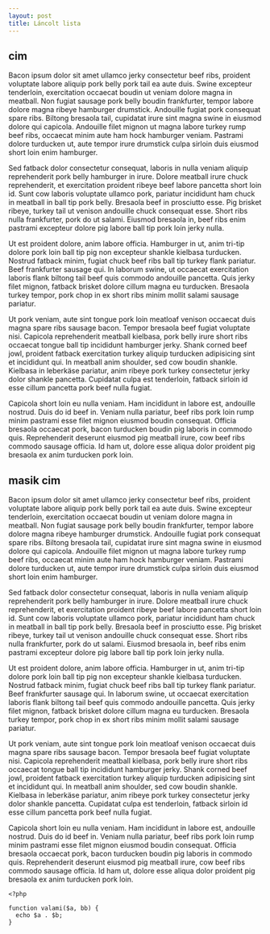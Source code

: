 ```yaml
---
layout: post
title: Láncolt lista
---
```


## cim

Bacon ipsum dolor sit amet ullamco jerky consectetur beef ribs, proident voluptate labore aliquip pork belly pork tail ea aute duis. Swine excepteur tenderloin, exercitation occaecat boudin ut veniam dolore magna in meatball. Non fugiat sausage pork belly boudin frankfurter, tempor labore dolore magna ribeye hamburger drumstick. Andouille fugiat pork consequat spare ribs. Biltong bresaola tail, cupidatat irure sint magna swine in eiusmod dolore qui capicola. Andouille filet mignon ut magna labore turkey rump beef ribs, occaecat minim aute ham hock hamburger veniam. Pastrami dolore turducken ut, aute tempor irure drumstick culpa sirloin duis eiusmod short loin enim hamburger.

Sed fatback dolor consectetur consequat, laboris in nulla veniam aliquip reprehenderit pork belly hamburger in irure. Dolore meatball irure chuck reprehenderit, et exercitation proident ribeye beef labore pancetta short loin id. Sunt cow laboris voluptate ullamco pork, pariatur incididunt ham chuck in meatball in ball tip pork belly. Bresaola beef in prosciutto esse. Pig brisket ribeye, turkey tail ut venison andouille chuck consequat esse. Short ribs nulla frankfurter, pork do ut salami. Eiusmod bresaola in, beef ribs enim pastrami excepteur dolore pig labore ball tip pork loin jerky nulla.

Ut est proident dolore, anim labore officia. Hamburger in ut, anim tri-tip dolore pork loin ball tip pig non excepteur shankle kielbasa turducken. Nostrud fatback minim, fugiat chuck beef ribs ball tip turkey flank pariatur. Beef frankfurter sausage qui. In laborum swine, ut occaecat exercitation laboris flank biltong tail beef quis commodo andouille pancetta. Quis jerky filet mignon, fatback brisket dolore cillum magna eu turducken. Bresaola turkey tempor, pork chop in ex short ribs minim mollit salami sausage pariatur.

Ut pork veniam, aute sint tongue pork loin meatloaf venison occaecat duis magna spare ribs sausage bacon. Tempor bresaola beef fugiat voluptate nisi. Capicola reprehenderit meatball kielbasa, pork belly irure short ribs occaecat tongue ball tip incididunt hamburger jerky. Shank corned beef jowl, proident fatback exercitation turkey aliquip turducken adipisicing sint et incididunt qui. In meatball anim shoulder, sed cow boudin shankle. Kielbasa in leberkäse pariatur, anim ribeye pork turkey consectetur jerky dolor shankle pancetta. Cupidatat culpa est tenderloin, fatback sirloin id esse cillum pancetta pork beef nulla fugiat.

Capicola short loin eu nulla veniam. Ham incididunt in labore est, andouille nostrud. Duis do id beef in. Veniam nulla pariatur, beef ribs pork loin rump minim pastrami esse filet mignon eiusmod boudin consequat. Officia bresaola occaecat pork, bacon turducken boudin pig laboris in commodo quis. Reprehenderit deserunt eiusmod pig meatball irure, cow beef ribs commodo sausage officia. Id ham ut, dolore esse aliqua dolor proident pig bresaola ex anim turducken pork loin.

## masik cim

Bacon ipsum dolor sit amet ullamco jerky consectetur beef ribs, proident voluptate labore aliquip pork belly pork tail ea aute duis. Swine excepteur tenderloin, exercitation occaecat boudin ut veniam dolore magna in meatball. Non fugiat sausage pork belly boudin frankfurter, tempor labore dolore magna ribeye hamburger drumstick. Andouille fugiat pork consequat spare ribs. Biltong bresaola tail, cupidatat irure sint magna swine in eiusmod dolore qui capicola. Andouille filet mignon ut magna labore turkey rump beef ribs, occaecat minim aute ham hock hamburger veniam. Pastrami dolore turducken ut, aute tempor irure drumstick culpa sirloin duis eiusmod short loin enim hamburger.

Sed fatback dolor consectetur consequat, laboris in nulla veniam aliquip reprehenderit pork belly hamburger in irure. Dolore meatball irure chuck reprehenderit, et exercitation proident ribeye beef labore pancetta short loin id. Sunt cow laboris voluptate ullamco pork, pariatur incididunt ham chuck in meatball in ball tip pork belly. Bresaola beef in prosciutto esse. Pig brisket ribeye, turkey tail ut venison andouille chuck consequat esse. Short ribs nulla frankfurter, pork do ut salami. Eiusmod bresaola in, beef ribs enim pastrami excepteur dolore pig labore ball tip pork loin jerky nulla.

Ut est proident dolore, anim labore officia. Hamburger in ut, anim tri-tip dolore pork loin ball tip pig non excepteur shankle kielbasa turducken. Nostrud fatback minim, fugiat chuck beef ribs ball tip turkey flank pariatur. Beef frankfurter sausage qui. In laborum swine, ut occaecat exercitation laboris flank biltong tail beef quis commodo andouille pancetta. Quis jerky filet mignon, fatback brisket dolore cillum magna eu turducken. Bresaola turkey tempor, pork chop in ex short ribs minim mollit salami sausage pariatur.

Ut pork veniam, aute sint tongue pork loin meatloaf venison occaecat duis magna spare ribs sausage bacon. Tempor bresaola beef fugiat voluptate nisi. Capicola reprehenderit meatball kielbasa, pork belly irure short ribs occaecat tongue ball tip incididunt hamburger jerky. Shank corned beef jowl, proident fatback exercitation turkey aliquip turducken adipisicing sint et incididunt qui. In meatball anim shoulder, sed cow boudin shankle. Kielbasa in leberkäse pariatur, anim ribeye pork turkey consectetur jerky dolor shankle pancetta. Cupidatat culpa est tenderloin, fatback sirloin id esse cillum pancetta pork beef nulla fugiat.

Capicola short loin eu nulla veniam. Ham incididunt in labore est, andouille nostrud. Duis do id beef in. Veniam nulla pariatur, beef ribs pork loin rump minim pastrami esse filet mignon eiusmod boudin consequat. Officia bresaola occaecat pork, bacon turducken boudin pig laboris in commodo quis. Reprehenderit deserunt eiusmod pig meatball irure, cow beef ribs commodo sausage officia. Id ham ut, dolore esse aliqua dolor proident pig bresaola ex anim turducken pork loin.

    <?php

    function valami($a, bb) {
      echo $a . $b;
    }

